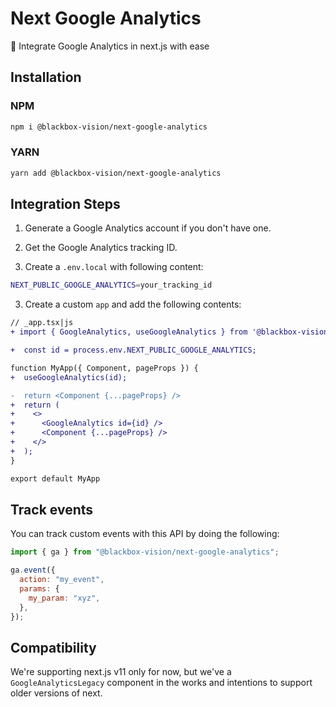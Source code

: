 # Next Google Analytics

:rocket: Integrate Google Analytics in next.js with ease

## Installation

### NPM

```bash
npm i @blackbox-vision/next-google-analytics
```

### YARN

```bash
yarn add @blackbox-vision/next-google-analytics
```

## Integration Steps

1. Generate a Google Analytics account if you don't have one.

2. Get the Google Analytics tracking ID.

3. Create a `.env.local` with following content:

```bash
NEXT_PUBLIC_GOOGLE_ANALYTICS=your_tracking_id
```

3. Create a custom `app` and add the following contents:

```diff
// _app.tsx|js
+ import { GoogleAnalytics, useGoogleAnalytics } from '@blackbox-vision/next-google-analytics';

+  const id = process.env.NEXT_PUBLIC_GOOGLE_ANALYTICS;

function MyApp({ Component, pageProps }) {
+  useGoogleAnalytics(id);

-  return <Component {...pageProps} />
+  return (
+    <>
+      <GoogleAnalytics id={id} />
+      <Component {...pageProps} />
+    </>
+  );
}

export default MyApp
```

## Track events

You can track custom events with this API by doing the following:

```js
import { ga } from "@blackbox-vision/next-google-analytics";

ga.event({
  action: "my_event",
  params: {
    my_param: "xyz",
  },
});
```

## Compatibility

We're supporting next.js v11 only for now, but we've a `GoogleAnalyticsLegacy` component in the works and intentions to support older versions of next.
